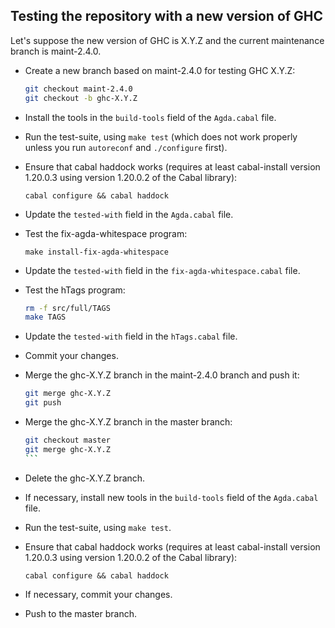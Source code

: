 Testing the repository with a new version of GHC
-------

Let's suppose the new version of GHC is X.Y.Z and the current
maintenance branch is maint-2.4.0.

* Create a new branch based on maint-2.4.0 for testing GHC X.Y.Z:

  ````bash
  git checkout maint-2.4.0
  git checkout -b ghc-X.Y.Z
  ````

* Install the tools in the `build-tools` field of the `Agda.cabal`
  file.

* Run the test-suite, using `make test` (which does not work properly
  unless you run `autoreconf` and `./configure` first).

* Ensure that cabal haddock works (requires at least cabal-install
  version 1.20.0.3 using version 1.20.0.2 of the Cabal library):

  `cabal configure && cabal haddock`

* Update the `tested-with` field in the `Agda.cabal` file.

* Test the fix-agda-whitespace program:

  `make install-fix-agda-whitespace`

* Update the `tested-with` field in the `fix-agda-whitespace.cabal` file.

* Test the hTags program:

  ````bash
  rm -f src/full/TAGS
  make TAGS
  ````

* Update the `tested-with` field in the `hTags.cabal` file.

* Commit your changes.

* Merge the ghc-X.Y.Z branch in the maint-2.4.0 branch and push it:

  ````bash
  git merge ghc-X.Y.Z
  git push
  ````

* Merge the ghc-X.Y.Z branch in the master branch:

  ````bash
  git checkout master
  git merge ghc-X.Y.Z
  ```

* Delete the ghc-X.Y.Z branch.

* If necessary, install new tools in the `build-tools` field of the
  `Agda.cabal` file.

* Run the test-suite, using `make test`.

* Ensure that cabal haddock works (requires at least cabal-install
  version 1.20.0.3 using version 1.20.0.2 of the Cabal library):

  `cabal configure && cabal haddock`

* If necessary, commit your changes.

* Push to the master branch.
